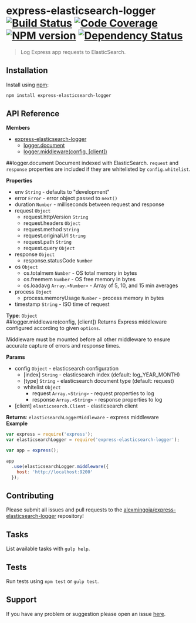 # express-elasticsearch-logger [![Build Status](http://img.shields.io/travis/alexmingoia/express-elasticsearch-logger.svg?style=flat)](http://travis-ci.org/alexmingoia/express-elasticsearch-logger) [![Code Coverage](http://img.shields.io/coveralls/alexmingoia/express-elasticsearch-logger.svg?style=flat)](https://coveralls.io/r/alexmingoia/express-elasticsearch-logger) [![NPM version](http://img.shields.io/npm/v/express-elasticsearch-logger.svg?style=flat)](https://www.npmjs.org/package/express-elasticsearch-logger) [![Dependency Status](http://img.shields.io/david/alexmingoia/express-elasticsearch-logger.svg?style=flat)](https://david-dm.org/alexmingoia/express-elasticsearch-logger)

> Log Express app requests to ElasticSearch.

## Installation

Install using [npm](https://www.npmjs.org/):

```sh
npm install express-elasticsearch-logger
```

## API Reference

**Members**

* [express-elasticsearch-logger](#module_express-elasticsearch-logger)
  * [logger.document](#module_express-elasticsearch-logger.document)
  * [logger.middleware(config, [client])](#module_express-elasticsearch-logger.middleware)

<a name="module_express-elasticsearch-logger.document"></a>
##logger.document
Document indexed with ElasticSearch. `request` and `response` properties
are included if they are whitelisted by `config.whitelist`.

**Properties**

- env `String` - defaults to "development"  
- error `Error` - error object passed to `next()`  
- duration `Number` - milliseconds between request and response  
- request `Object`  
  - request.httpVersion `String`  
  - request.headers `Object`  
  - request.method `String`  
  - request.originalUrl `String`  
  - request.path `String`  
  - request.query `Object`  
- response `Object`  
  - response.statusCode `Number`  
- os `Object`  
  - os.totalmem `Number` - OS total memory in bytes  
  - os.freemem `Number` - OS free memory in bytes  
  - os.loadavg `Array.<Number>` - Array of 5, 10, and 15 min averages  
- process `Object`  
  - process.memoryUsage `Number` - process memory in bytes  
- timestamp `String` - ISO time of request  

**Type**: `Object`  
<a name="module_express-elasticsearch-logger.middleware"></a>
##logger.middleware(config, [client])
Returns Express middleware configured according to given `options`.

Middleware must be mounted before all other middleware to ensure accurate
capture of errors and response times.

**Params**

- config `Object` - elasticsearch configuration  
  - \[index\] `String` - elasticsearch index (default: log_YEAR_MONTH)  
  - \[type\] `String` - elasticsearch document type (default: request)  
  - whitelist `Object`  
    - request `Array.<String>` - request properties to log  
    - response `Array.<String>` - response properties to log  
- \[client\] `elasticsearch.Client` - elasticsearch client  

**Returns**: `elasticsearchLoggerMiddleware` - express middleware  
**Example**  
```javascript
var express = require('express');
var elasticsearchLogger = require('express-elasticsearch-logger');

var app = express();

app
  .use(elasticsearchLogger.middleware({
    host: 'http://localhost:9200'
  });
```

## Contributing

Please submit all issues and pull requests to the [alexmingoia/express-elasticsearch-logger](http://github.com/alexmingoia/express-elasticsearch-logger) repository!

## Tasks

List available tasks with `gulp help`.

## Tests

Run tests using `npm test` or `gulp test`.

## Support

If you have any problem or suggestion please open an issue [here](https://github.com/alexmingoia/express-elasticsearch-logger/issues).
